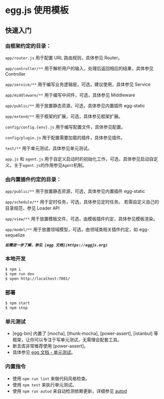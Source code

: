 # egg.js 使用模板

## 快速入门

<!-- 在此次添加使用文档 -->

### 由框架约定的目录：

`app/router.js` 用于配置 URL 路由规则，具体参见 Router。

`app/controller/**` 用于解析用户的输入，处理后返回相应的结果，具体参见 Controller

`app/service/**` 用于编写业务逻辑层，可选，建议使用，具体参见 Service

`app/middleware/**` 用于编写中间件，可选，具体参见 Middleware

`app/public/**` 用于放置静态资源，可选，具体参见内置插件 egg-static

`app/extend/**` 用于框架的扩展，可选，具体参见框架扩展。

`config/config.{env}.js` 用于编写配置文件，具体参见配置。

`config/plugin.js` 用于配置需要加载的插件，具体参见插件。

`test/**` 用于单元测试，具体参见单元测试。

`app.js` 和 `agent.js` 用于自定义启动时的初始化工作，可选，具体参见启动自定义。关于`agent.js`的作用参见`Agent`机制。

### 由内置插件约定的目录：

`app/public/**` 用于放置静态资源，可选，具体参见内置插件 egg-static

`app/schedule/**` 用于定时任务，可选，具体参见定时任务。
若需自定义自己的目录规范，参见 Loader API

`app/view/**` 用于放置模板文件，可选，由模板插件约定，具体参见模板渲染。

`app/model/**` 用于放置领域模型，可选，由领域类相关插件约定，如 egg-sequelize


***`如需进一步了解，参见 [egg 文档](https://eggjs.org)`***

### 本地开发

```bash
$ npm i
$ npm run dev
$ open http://localhost:7001/
```

### 部署

```bash
$ npm start
$ npm stop
```

### 单元测试

- [egg-bin] 内置了 [mocha], [thunk-mocha], [power-assert], [istanbul] 等框架，让你可以专注于写单元测试，无需理会配套工具。
- 断言库非常推荐使用 [power-assert]。
- 具体参见 [egg 文档 - 单元测试](https://eggjs.org/zh-cn/core/unittest)。

### 内置指令

- 使用 `npm run lint` 来做代码风格检查。
- 使用 `npm test` 来执行单元测试。
- 使用 `npm run autod` 来自动检测依赖更新，详细参见 [autod](https://www.npmjs.com/package/autod)
